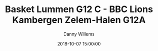 ---
layout: album
title:  Basket Lummen G12 C - BBC Lions Kambergen Zelem-Halen G12A
description: Competitie wedstrijd tussen Basket Lummen G12 C en BBC Lions Kambergen Zelem-Halen G12A.
date: 2018-10-07 15:00:00
cover: /albums/2018-10-07-Basket-Lummen-G12C-BBC-Lions-Kambergen-Zelem-Halen-G12A/thumbnails/S0665517.jpg
author: Danny Willems
pagination: 
  enabled: true
  images: true
  imageLayout: image
  itemsPerPage: 64
---